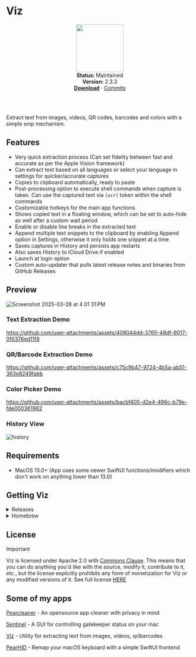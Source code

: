 # Viz
<p align="center">
  <img src="https://github.com/alienator88/Viz/assets/6263626/46db3bc2-e5ac-48e6-af45-4affe6aeb55c" width="128" height="128" />
   <br />
   <strong>Status: </strong>Maintained 
   <br />
   <strong>Version: </strong>2.3.3
   <br />
   <a href="https://github.com/alienator88/Viz/releases"><strong>Download</strong></a>
    · 
   <a href="https://github.com/alienator88/Viz/commits">Commits</a>
   <br />
   <br />
</p>
</br>

Extract text from images, videos, QR codes, barcodes and colors with a simple snip mechanism.


## Features
- Very quick extraction process (Can set fidelity between fast and accurate as per the Apple Vision framework)
- Can extract text based on all languages or select your language in settings for quicker/accurate captures
- Copies to clipboard automatically, ready to paste
- Post-processing option to execute shell commands when capture is taken. Can use the captured text via `[ocr]` token within the shell commands
- Customizable hotkeys for the main app functions
- Shows copied text in a floating window, which can be set to auto-hide as well after a custom wait period
- Enable or disable line breaks in the extracted text
- Append multiple text snippets to the clipboard by enabling Append option in Settings, otherwise it only holds one snippet at a time
- Saves captures in History and persists app restarts
- Also saves History to iCloud Drive if enabled
- Launch at login option
- Custom auto-updater that pulls latest release notes and binaries from GitHub Releases



## Preview
![Screenshot 2025-03-28 at 4 01 31 PM](https://github.com/user-attachments/assets/fdf8c000-b892-4632-8404-b985931f418f)


### Text Extraction Demo
https://github.com/user-attachments/assets/409044dd-3765-48df-9017-0f6376ed11f8


### QR/Barcode Extraction Demo
https://github.com/user-attachments/assets/c75c9b47-9724-4b5a-ab51-363e8249fabb


### Color Picker Demo
https://github.com/user-attachments/assets/bacbf405-d2e4-496c-b79e-fde000361962

### History View
![history](https://github.com/user-attachments/assets/66c7c6f7-60e0-49fd-8050-0741e829aa6f)


## Requirements
- MacOS 13.0+ (App uses some newer SwiftUI functions/modifiers which don't work on anything lower than 13.0)


## Getting Viz

<details>
  <summary>Releases</summary>

Pre-compiled, always up-to-date versions are available from my [releases](https://github.com/alienator88/Viz/releases) page.
</details>

<details>
  <summary>Homebrew</summary>

You can add the app via Homebrew:
```
brew install viz
```
</details>


## License
> [!IMPORTANT]
> Viz is licensed under Apache 2.0 with [Commons Clause](https://commonsclause.com/). This means that you can do anything you'd like with the source, modify it, contribute to it, etc., but the license explicitly prohibits any form of monetization for Viz or any modified versions of it. See full license [HERE](https://github.com/alienator88/Sentinel/blob/main/LICENSE.md)



## Some of my apps

[Pearcleaner](https://github.com/alienator88/Pearcleaner) - An opensource app cleaner with privacy in mind

[Sentinel](https://github.com/alienator88/Sentinel) - A GUI for controlling gatekeeper status on your mac

[Viz](https://github.com/alienator88/Viz) - Utility for extracting text from images, videos, qr/barcodes

[PearHID](https://github.com/alienator88/PearHID) - Remap your macOS keyboard with a simple SwiftUI frontend

